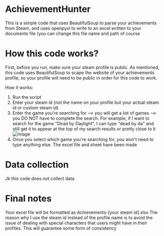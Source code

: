 # AchievementHunter
This is a simple code that uses BeautifulSoup to parse your achievements from Steam, and uses openpyxl to write to an excel written to your documents file (you can change this file name and path of course

# How this code works?
First, before you run, make sure your steam profile is public. As mentioned, this code uses BeautifulSoup to scape the website of your achievements profile, so your profile will need to be public in order for this code to work.

How it works:
1) Run the script
2) Enter your steam id (not the name on your profile but your actual steam id or custom steam id)
3) Enter the game you're searching for
    --> you will get a list of games
    --> you DO NOT have to complete the search. For example, if I want to search for the game "Dead by Daylight", I can type "dead by da" and still get it to appear at the top of my search results or pretty close to it
   ![image](https://github.com/user-attachments/assets/d4038583-f626-4326-b89c-7e477cad1a2d)
4) Once you select which game you're searching for, you won't need to type anything else. The excel file and sheet have been made

# Data collection
Jk this code does not collect data

# Final notes
Your excel file will be formatted as Achievements-[your steam id].xlsx
The reason why I use the steam id instead of the profile name is to avoid the issue of dealing with special characters that users might have in their profiles. This will guarantee some form of consistency
